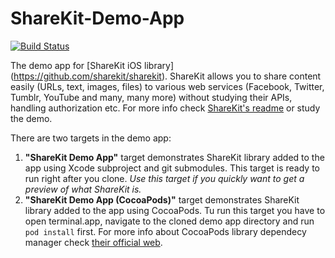 ShareKit-Demo-App
=================
[![Build Status](https://travis-ci.org/ShareKit/ShareKit-Demo-App.svg?branch=master)](https://travis-ci.org/ShareKit/ShareKit-Demo-App)

The demo app for [ShareKit iOS library] (https://github.com/sharekit/sharekit). ShareKit allows you to share content easily (URLs, text, images, files) to various web services (Facebook, Twitter, Tumblr, YouTube and many, many more) without studying their APIs, handling authorization etc. For more info check [ShareKit's readme](https://github.com/ShareKit/ShareKit) or study the demo.

There are two targets in the demo app:

1. **"ShareKit Demo App"** target demonstrates ShareKit library added to the app using Xcode subproject and git submodules. This target is ready to run right after you clone. *Use this target if you quickly want to get a preview of what ShareKit is.*
2. **"ShareKit Demo App (CocoaPods)"** target demonstrates ShareKit library added to the app using CocoaPods. Tu run this target you have to open terminal.app, navigate to the cloned demo app directory and run `pod install` first. For more info about CocoaPods library dependecy manager check [their official web](http://cocoapods.org).
